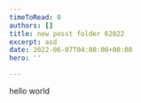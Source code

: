 ```yaml
---
timeToRead: 0
authors: []
title: new posst folder 62022
excerpt: asd
date: 2022-06-07T04:00:00+00:00
hero: ''

---
```

hello world